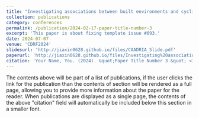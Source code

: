 ```yaml
---
title: "Investigating associations between built environments and cycling behaviour using street view imagery and Strava Metro data: A case study in City of Sydney, Australia"
collection: publications
category: conferences
permalink: /publication/2024-02-17-paper-title-number-3
excerpt: 'This paper is about fixing template issue #693.'
date: 2024-07-07
venue: 'CDRF2024'
slidesurl: 'http://jiaxin0628.github.io/files/CAADRIA_Slide.pdf'
paperurl: 'http://jiaxin0628.github.io/files/Investigating%20associations%20between%20built%20environments%20and%20cycling%20behaviour%20using%20street%20view%20imagery%20and%20Strava%20Metro%20data%20A%20case%20study%20in%20City%20of%20Sydney%2C%20Australia.pdf'
citation: 'Your Name, You. (2024). &quot;Paper Title Number 3.&quot; <i>GitHub Journal of Bugs</i>. 1(3).'
---
```


The contents above will be part of a list of publications, if the user clicks the link for the publication than the contents of section will be rendered as a full page, allowing you to provide more information about the paper for the reader. When publications are displayed as a single page, the contents of the above "citation" field will automatically be included below this section in a smaller font.

